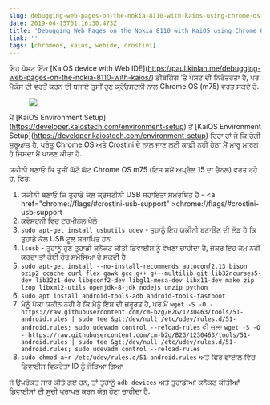 ```yaml
---
slug: debugging-web-pages-on-the-nokia-8110-with-kaios-using-chrome-os
date: 2019-04-15T01:16:30.473Z
title: 'Debugging Web Pages on the Nokia 8110 with KaiOS using Chrome OS'
link: ''
tags: [chromeos, kaios, webide, crostini]
---
```

ਇਹ ਪੋਸਟ ਇੱਕ [KaiOS device with Web IDE](<a href="https://paul.kinlan.me/debugging-web-pages-on-the-nokia-8110-with-kaios/">https://paul.kinlan.me/debugging-web-pages-on-the-nokia-8110-with-kaios/</a>) ਡੀਬਗਿੰਗ &#39;ਤੇ ਪੋਸਟ ਦੀ ਨਿਰੰਤਰਤਾ ਹੈ, ਪਰ ਮੈਕੌਸ ਦੀ ਵਰਤੋਂ ਕਰਨ ਦੀ ਬਜਾਏ ਤੁਸੀਂ ਹੁਣ ਕ੍ਰੋਓਸਟਨੀ ਨਾਲ Chrome OS (m75) ਵਰਤ ਸਕਦੇ ਹੋ.

<figure><img src="/images/2019-04-15-debugging-web-pages-on-the-nokia-8110-with-kaios-using-chrome-os-1.jpeg"></figure>

ਮੈਂ [KaiOS Environment Setup](<a href="https://developer.kaiostech.com/environment-setup">https://developer.kaiostech.com/environment-setup</a>) ਤੋਂ [KaiOS Environment Setup](<a href="https://developer.kaiostech.com/environment-setup">https://developer.kaiostech.com/environment-setup</a>) ਰਿਹਾ ਹਾਂ ਜੋ ਕਿ ਚੰਗੀ ਸ਼ੁਰੂਆਤ ਹੈ, ਪਰੰਤੂ Chrome OS ਅਤੇ Crostini ਦੇ ਨਾਲ ਜਾਣ ਲਈ ਕਾਫ਼ੀ ਨਹੀਂ ਹੇਠਾਂ ਮੈਂ ਮਾਰੂ ਮਾਰਗ ਹੈ ਜਿਸਦਾ ਮੈਂ ਪਾਲਣ ਕੀਤਾ ਹੈ.

ਯਕੀਨੀ ਬਣਾਓ ਕਿ ਤੁਸੀਂ ਘੱਟੋ ਘੱਟ Chrome OS m75 (ਇਸ ਸਮੇਂ ਅਪ੍ਰੈਲ 15 ਦਾ ਚੈਨਲ) ਵਰਤ ਰਹੇ ਹੋ, ਫਿਰ:

1. ਯਕੀਨੀ ਬਣਾਓ ਕਿ ਤੁਹਾਡੇ ਕੋਲ ਕ੍ਰੋਸਟੀਨੀ USB ਸਹਾਇਤਾ ਸਮਰਥਿਤ ਹੈ - <a <span class="notranslate">href=&quot;chrome://flags/#crostini-usb-support&quot; &gt;chrome://flags/#crostini-usb-support</a>
1. ਕਵੋਸਟਨੀ ਵਿਚ ਟਰਮੀਨਲ ਖੋਲੋ
1. `sudo apt-get install usbutils udev` - ਤੁਹਾਨੂੰ ਇਹ ਯਕੀਨੀ ਬਣਾਉਣ ਦੀ ਲੋੜ ਹੈ ਕਿ ਤੁਹਾਡੇ ਕੋਲ USB ਟੂਲ ਸਥਾਪਿਤ ਹਨ.
1. `lsusb` - ਤੁਹਾਨੂੰ ਹੁਣ ਤੁਹਾਡੀ ਕਨੈਕਟ ਕੀਤੀ ਡਿਵਾਈਸ ਨੂੰ ਵੇਖਣਾ ਚਾਹੀਦਾ ਹੈ, ਜੇਕਰ ਇਹ ਕੰਮ ਨਹੀਂ ਕਰਦਾ ਤਾਂ ਕੋਈ ਹੋਰ ਸਮੱਸਿਆ ਹੋ ਸਕਦੀ ਹੈ
1. `sudo apt-get install --no-install-recommends autoconf2.13 bison bzip2 ccache curl flex gawk gcc g++ g++-multilib git lib32ncurses5-dev lib32z1-dev libgconf2-dev libgl1-mesa-dev libx11-dev make zip lzop libxml2-utils openjdk-8-jdk nodejs unzip python`
1. `sudo apt install android-tools-adb android-tools-fastboot`
1. ਮੈਨੂੰ ਪੱਕਾ ਯਕੀਨ ਨਹੀਂ ਹੈ ਕਿ ਮੈਨੂੰ ਇਸ ਦੀ ਜ਼ਰੂਰਤ ਹੈ, ਪਰ ਮੈਂ `wget -S -O - https://raw.githubusercontent.com/cm-b2g/B2G/1230463/tools/51-android.rules | sudo tee &gt;/dev/null /etc/udev/rules.d/51-android.rules; sudo udevadm control --reload-rules` ਵੀ ਚਲਾ `wget -S -O - https://raw.githubusercontent.com/cm-b2g/B2G/1230463/tools/51-android.rules | sudo tee &gt;/dev/null /etc/udev/rules.d/51-android.rules; sudo udevadm control --reload-rules`
1. `sudo chmod a+r /etc/udev/rules.d/51-android.rules` ਅਤੇ ਫਿਰ ਫਾਈਲ ਵਿੱਚ ਡਿਵਾਈਸ ਵਿਕਰੇਤਾ ID ਨੂੰ ਜੋੜਿਆ ਗਿਆ

ਜੇ ਉਪਰੋਕਤ ਸਾਰੇ ਕੀਤੇ ਗਏ ਹਨ, ਤਾਂ ਤੁਹਾਨੂੰ `adb devices` ਅਤੇ ਤੁਹਾਡੀਆਂ ਕਨੈਕਟ ਕੀਤੀਆਂ ਡਿਵਾਈਸਾਂ ਦੀ ਸੂਚੀ ਪ੍ਰਾਪਤ ਕਰਨ ਯੋਗ ਹੋਣਾ ਚਾਹੀਦਾ ਹੈ.
